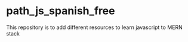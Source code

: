 # path_js_spanish_free
This repository is to add different resources to learn javascript to MERN stack
